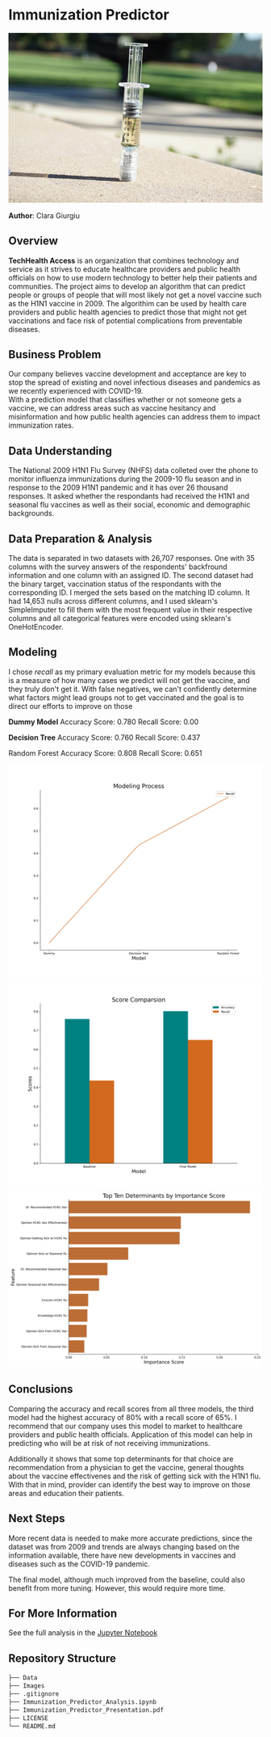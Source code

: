 # Immunization Predictor

![img](Images/vaccine.jpg)

**Author**: Clara Giurgiu


## Overview

**TechHealth Access** is an organization that combines technology and service as it strives to educate healthcare providers and public health officials on how to use modern technology to better help their patients and communities.
The project aims to develop an algorithm that can predict people or groups of people that will most likely not get a novel vaccine such as the H1N1 vaccine in 2009.
The algorithim can be used by health care providers and public health agencies to predict those that might not get vaccinations and face risk of potential complications from preventable diseases. 

## Business Problem

Our company believes vaccine development and acceptance are key to stop the spread of existing and novel infectious diseases and pandemics as we recently experienced with COVID-19.\
With a prediction model that classifies whether or not someone gets a vaccine, we can address areas such as vaccine hesitancy and misinformation and how public health agencies can address them to impact immunization rates. 

## Data Understanding

The National 2009 H1N1 Flu Survey (NHFS) data colleted over the phone to monitor influenza immunizations during the 2009-10 flu season and in response to the 2009 H1N1 pandemic and it has over 26 thousand responses. It asked whether the respondants had received the H1N1 and seasonal flu vaccines as well as their social, economic and demographic backgrounds.

## Data Preparation & Analysis

The data is separated in two datasets with 26,707 responses. One with 35 columns with the survey answers of the respondents' backfround information and one column with an assigned ID. The second dataset had the binary target, vaccination status of the respondants with the corresponding ID. I merged the sets based on the matching ID column.
It had 14,653 nulls across different columns, and I used sklearn's SimpleImputer to fill them with the most frequent value in their respective columns and all categorical features were encoded using sklearn's OneHotEncoder. 


## Modeling

I chose *recall* as my primary evaluation metric for my models because this is a measure of how many cases we predict will not get the vaccine, and they truly don't get it. 
With false negatives, we can't confidently determine what factors might lead groups not to get vaccinated and the goal is to direct our efforts to improve on those

**Dummy Model**
Accuracy Score: 0.780
Recall Score: 0.00


**Decision Tree**
Accuracy Score: 0.760
Recall Score: 0.437


Random Forest
Accuracy Score: 0.808
Recall Score: 0.651

![img](Images/model_rec__line_comparison.png)
![img](Images/model_acc_rec_comparison.png)
![img](Images/Important_features.png)
## Conclusions

Comparing the accuracy and recall scores from all three models, the third model had the highest accuracy of 80% with a recall score of 65%. I recommend that our company uses this model to market to healthcare providers and public health officials. Application of this model can help in predicting who will be at risk of not receiving immunizations.

Additionally it shows that some top determinants for that choice are recommendation from a physician to get the vaccine, general thoughts about the vaccine effectivenes and the risk of getting sick with the H1N1 flu. With that in mind, provider can identify the best way to improve on those areas and education their patients.  


## Next Steps

More recent data is needed to make more accurate predictions, since the dataset was from 2009 and trends are always changing based on the information available, there have new developments in vaccines and diseases such as the COVID-19 pandemic.

The final model, although much improved from the baseline, could also benefit from more tuning. However, this would require more time.

## For More Information

See the full analysis in the [Jupyter Notebook](https://github.com/claragiurgiu/Immunization-Predictor/blob/main/Immunization_Predictor_Analysis.ipynb)

## Repository Structure

```
├── Data
├── Images
├── .gitignore
├── Immunization_Predictor_Analysis.ipynb
├── Immunization_Predictor_Presentation.pdf
├── LICENSE
└── README.md
